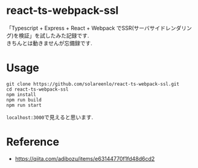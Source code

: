 # react-ts-webpack-ssl
「Typescript + Express + React + Webpack でSSR(サーバサイドレンダリング)を検証」を試したみた記録です.  
きちんとは動きませんが忘備録です.

# Usage
```
git clone https://github.com/solareenlo/react-ts-webpack-ssl.git
cd react-ts-webpack-ssl
npm install
npm run build
npm run start
```
`localhost:3000`で見えると思います.

# Reference
- https://qiita.com/adibozu/items/e63144770f1fd48d6cd2
